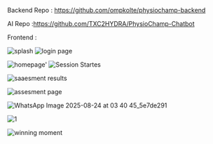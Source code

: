 Backend Repo : https://github.com/ompkolte/physiochamp-backend

AI Repo :https://github.com/TXC2HYDRA/PhysioChamp-Chatbot


Frontend : 


![splash](https://github.com/user-attachments/assets/d03c00f6-39f4-481d-8e99-62a8d006695e)       ![login page](https://github.com/user-attachments/assets/12a8a525-5679-4417-92d6-aa1a03f9ca2c)



![homepage'](https://github.com/user-attachments/assets/a39bc419-2116-45d3-83ee-4093bb90aaf2)    ![Session Startes](https://github.com/user-attachments/assets/fcfd35f7-89d7-4b37-9c02-0577d43f572c)



![saaesment results](https://github.com/user-attachments/assets/dd9ceb6b-104a-4110-ac5a-3fe277fc073c)

![assesment page](https://github.com/user-attachments/assets/5105a1af-6b06-4299-a879-7a9d94c24558)

![WhatsApp Image 2025-08-24 at 03 40 45_5e7de291](https://github.com/user-attachments/assets/d70475e6-6034-4471-9df9-8d4ccc427309)

![1](https://github.com/user-attachments/assets/ba905952-ea8f-4637-91cd-2f61500b9814)

![winning moment](https://github.com/user-attachments/assets/534f5368-fe13-4f7a-b78d-ff43c34db6c0)

